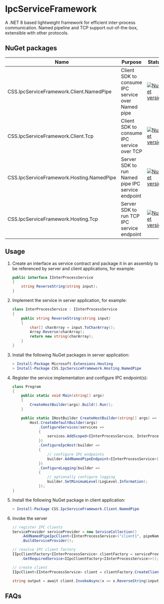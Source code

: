 
# IpcServiceFramework

A .NET 8 based lightweight framework for efficient inter-process communication.
Named pipeline and TCP support out-of-the-box, extensible with other protocols.

## NuGet packages
| Name | Purpose | Status |
| ---- | ------- | ------ |
| CSS.IpcServiceFramework.Client.NamedPipe | Client SDK to consume IPC service over Named pipe | [![NuGet version](https://badge.fury.io/nu/CSS.IpcServiceFramework.Client.NamedPipe.svg)](https://badge.fury.io/nu/CSS.IpcServiceFramework.Client.NamedPipe) |
| CSS.IpcServiceFramework.Client.Tcp | Client SDK to consume IPC service over TCP | [![NuGet version](https://badge.fury.io/nu/CSS.IpcServiceFramework.Client.Tcp.svg)](https://badge.fury.io/nu/CSS.IpcServiceFramework.Client.Tcp) |
| CSS.IpcServiceFramework.Hosting.NamedPipe | Server SDK to run Named pipe IPC service endpoint | [![NuGet version](https://badge.fury.io/nu/CSS.IpcServiceFramework.Hosting.NamedPipe.svg)](https://badge.fury.io/nu/CSS.IpcServiceFramework.Hosting.NamedPipe) |
| CSS.IpcServiceFramework.Hosting.Tcp | Server SDK to run TCP IPC service endpoint | [![NuGet version](https://badge.fury.io/nu/CSS.IpcServiceFramework.Hosting.Tcp.svg)](https://badge.fury.io/nu/CSS.IpcServiceFramework.Hosting.Tcp) |


## Usage

 1. Create an interface as service contract and package it in an assembly to be referenced by server and client applications, for example:

    ```csharp
    public interface IInterProcessService
    {
        string ReverseString(string input);
    }
    ```

 1. Implement the service in server application, for example:
 
    ```csharp
    class InterProcessService : IInterProcessService
    {
        public string ReverseString(string input)
        {
            char[] charArray = input.ToCharArray();
            Array.Reverse(charArray);
            return new string(charArray);
        }
    }
    ```

 1. Install the following NuGet packages in server application:

    ```powershell
    > Install-Package Microsoft.Extensions.Hosting
    > Install-Package CSS.IpcServiceFramework.Hosting.NamedPipe
    ```

 1. Register the service implementation and configure IPC endpoint(s):

    ```csharp
    class Program
    {
        public static void Main(string[] args)
        {
            CreateHostBuilder(args).Build().Run();
        }

        public static IHostBuilder CreateHostBuilder(string[] args) =>
            Host.CreateDefaultBuilder(args)
                .ConfigureServices(services =>
                {
                    services.AddScoped<IInterProcessService, InterProcessService>();
                })
                .ConfigureIpcHost(builder =>
                {
                    // configure IPC endpoints
                    builder.AddNamedPipeEndpoint<IInterProcessService>(pipeName: "pipeinternal");
                })
                .ConfigureLogging(builder =>
                {
                    // optionally configure logging
                    builder.SetMinimumLevel(LogLevel.Information);
                });
    }
    ```

 1. Install the following NuGet package in client application:

    ```powershell
    > Install-Package CSS.IpcServiceFramework.Client.NamedPipe
    ```

 1. Invoke the server

    ```csharp
    // register IPC clients
    ServiceProvider serviceProvider = new ServiceCollection()
        .AddNamedPipeIpcClient<IInterProcessService>("client1", pipeName: "pipeinternal")
        .BuildServiceProvider();

    // resolve IPC client factory
    IIpcClientFactory<IInterProcessService> clientFactory = serviceProvider
        .GetRequiredService<IIpcClientFactory<IInterProcessService>>();

    // create client
    IIpcClient<IInterProcessService> client = clientFactory.CreateClient("client1");

    string output = await client.InvokeAsync(x => x.ReverseString(input));
    ```

## FAQs


